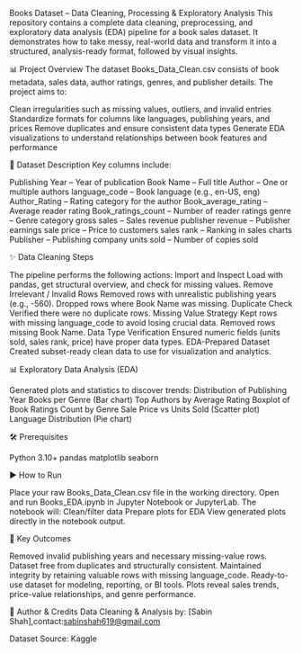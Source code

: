 Books Dataset – Data Cleaning, Processing & Exploratory Analysis
This repository contains a complete data cleaning, preprocessing, and exploratory data analysis (EDA) pipeline for a book sales dataset. It demonstrates how to take messy, real-world data and transform it into a structured, analysis-ready format, followed by visual insights.

📊 Project Overview
The dataset Books_Data_Clean.csv consists of book metadata, sales data, author ratings, genres, and publisher details. The project aims to:

Clean irregularities such as missing values, outliers, and invalid entries
Standardize formats for columns like languages, publishing years, and prices
Remove duplicates and ensure consistent data types
Generate EDA visualizations to understand relationships between book features and performance

📂 Dataset Description
Key columns include:

Publishing Year – Year of publication
Book Name – Full title
Author – One or multiple authors
language_code – Book language (e.g., en-US, eng)
Author_Rating – Rating category for the author
Book_average_rating – Average reader rating
Book_ratings_count – Number of reader ratings
genre – Genre category
gross sales – Sales revenue
publisher revenue – Publisher earnings
sale price – Price to customers
sales rank – Ranking in sales charts
Publisher – Publishing company
units sold – Number of copies sold

✨ Data Cleaning Steps

The pipeline performs the following actions:
Import and Inspect
Load with pandas, get structural overview, and check for missing values.
Remove Irrelevant / Invalid Rows
Removed rows with unrealistic publishing years (e.g., -560).
Dropped rows where Book Name was missing.
Duplicate Check
Verified there were no duplicate rows.
Missing Value Strategy
Kept rows with missing language_code to avoid losing crucial data.
Removed rows missing Book Name.
Data Type Verification
Ensured numeric fields (units sold, sales rank, price) have proper data types.
EDA-Prepared Dataset
Created subset-ready clean data to use for visualization and analytics.

📊 Exploratory Data Analysis (EDA)

Generated plots and statistics to discover trends:
Distribution of Publishing Year
Books per Genre (Bar chart)
Top Authors by Average Rating
Boxplot of Book Ratings Count by Genre
Sale Price vs Units Sold (Scatter plot)
Language Distribution (Pie chart)

🛠 Prerequisites

Python 3.10+
pandas
matplotlib
seaborn

▶️ How to Run

Place your raw Books_Data_Clean.csv file in the working directory.
Open and run Books_EDA.ipynb in Jupyter Notebook or JupyterLab.
The notebook will:
Clean/filter data
Prepare plots for EDA
View generated plots directly in the notebook output.

🧹 Key Outcomes

Removed invalid publishing years and necessary missing-value rows.
Dataset free from duplicates and structurally consistent.
Maintained integrity by retaining valuable rows with missing language_code.
Ready-to-use dataset for modeling, reporting, or BI tools.
Plots reveal sales trends, price-value relationships, and genre performance.

👤 Author & Credits
Data Cleaning & Analysis by: [Sabin Shah],contact:sabinshah619@gmail.com

Dataset Source: Kaggle
 

